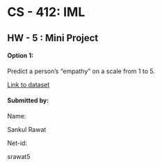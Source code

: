 # CS - 412: IML 
## HW - 5 : Mini Project

#### Option 1: 

Predict	a	person’s	“empathy” on	a	scale	from	1	to	5.

[Link to dataset](https://www.kaggle.com/miroslavsabo/young-people-survey/data)

#### Submitted by:

Name: 

Sankul Rawat

Net-id: 

srawat5